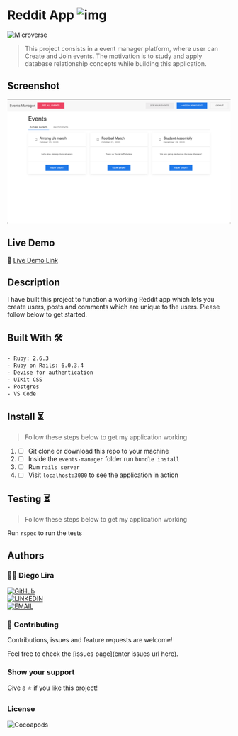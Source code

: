 # Reddit App ![img](./app/assets/images/reddit-2.svg)
![Microverse](https://img.shields.io/badge/-Microverse-6F23FF?style=for-the-badge)

> This project consists in a event manager platform, where user can Create and Join events. The motivation is to study and apply database relationship concepts while building this application.

## Screenshot

![image](screenshot.png)

## Live Demo

🔗 [Live Demo Link](https://events-manager-microverse.herokuapp.com/)

## Description

I have built this project to function a working Reddit app which lets you create users, posts and comments which are unique to the users. Please follow below to get started.

## Built With 🛠
```
- Ruby: 2.6.3
- Ruby on Rails: 6.0.3.4
- Devise for authentication
- UIKit CSS
- Postgres
- VS Code
```

## Install ⏳

> Follow these steps below to get my application working

1. - [ ] Git clone or download this repo to your machine
2. - [ ] Inside the `events-manager` folder run `bundle install`
3. - [ ] Run `rails server`
4. - [ ] Visit `localhost:3000` to see the application in action

## Testing ⏳

> Follow these steps below to get my application working

Run `rspec` to run the tests

## Authors

### 👨‍💻 Diego Lira
[![GitHub](https://img.shields.io/badge/-GitHub-000?style=for-the-badge&logo=GitHub&logoColor=white)](https://github.com/lirad) <br>
[![LINKEDIN](https://img.shields.io/badge/-LINKEDIN-0077B5?style=for-the-badge&logo=Linkedin&logoColor=white)](https://www.linkedin.com/in/diegoalira/) <br>
[![EMAIL](https://img.shields.io/badge/-EMAIL-D14836?style=for-the-badge&logo=Mail.Ru&logoColor=white)](mailto:diegoalira@gmail.com) <br>


### 🤝 Contributing

Contributions, issues and feature requests are welcome!

Feel free to check the [issues page](enter issues url here).

### Show your support

Give a ⭐️ if you like this project!

### License

![Cocoapods](https://img.shields.io/cocoapods/l/AFNetworking?color=red&style=for-the-badge)
